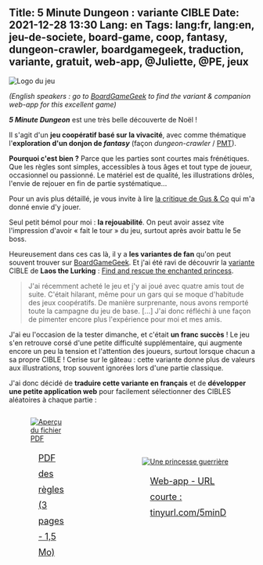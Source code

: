 Title: 5 Minute Dungeon : variante CIBLE
Date: 2021-12-28 13:30
Lang: en
Tags: lang:fr, lang:en, jeu-de-societe, board-game, coop, fantasy, dungeon-crawler, boardgamegeek, traduction, variante, gratuit, web-app, @Juliette, @PE, jeux
---
<!-- Com'
* https://boardgamegeek.com/boardgame/207830/5-minute-dungeon/files
* https://www.trictrac.net/jeu-de-societe/5-minute-dungeon-master-edition/ressources
* https://gusandco.net/2020/03/09/5-minute-dungeon-critique-jeu/
* https://paradoxetemporel.fr/21656-test-de-5-minute-dungeon-de-connor-reid-chez-spin-master.html
-->
![Logo du jeu](images/2021/12/5minDungeon-cover-small.jpg)

_(English speakers : go to [BoardGameGeek](https://boardgamegeek.com/thread/1855051/variant-find-and-rescue-enchanted-princess) to find the variant & companion web-app for this excellent game)_

_**5 Minute Dungeon**_ est une très belle découverte de Noël !

Il s'agit d'un **jeu coopératif basé sur la vivacité**,
avec comme thématique l'**exploration d'un donjon de _fantasy_**
(façon _dungeon-crawler_ / [PMT](https://fr.wikipedia.org/wiki/Porte-monstre-tr%C3%A9sor)).

**Pourquoi c'est bien ?** Parce que les parties sont courtes mais frénétiques.Que les règles sont simples, accessibles à tous âges et tout type de joueur,
occasionnel ou passionné.
Le matériel est de qualité, les illustrations drôles, l'envie de rejouer en fin de partie systématique...

Pour un avis plus détaillé, je vous invite à lire [la critique de Gus & Co](https://gusandco.net/2020/03/09/5-minute-dungeon-critique-jeu/) qui m'a donné envie d'y jouer.

Seul petit bémol pour moi : **la rejouabilité**.
On peut avoir assez vite l'impression d'avoir « fait le tour » du jeu,surtout après avoir battu le 5e boss.

Heureusement dans ces cas là, il y a **les variantes de fan**
qu'on peut souvent trouver sur [BoardGameGeek](https://boardgamegeek.com/boardgame/207830/5-minute-dungeon/forums/69).
Et j'ai été ravi de découvrir la [variante](/lucas/blog/tag/variante.html) CIBLE de **Laos the Lurking** :
[Find and rescue the enchanted princess](https://boardgamegeek.com/thread/1855051/variant-find-and-rescue-enchanted-princess).

> J'ai récemment acheté le jeu et j'y ai joué avec quatre amis tout de suite. C'était hilarant, même pour un gars qui se moque d'habitude des jeux coopératifs. De manière surprenante, nous avons remporté toute la campagne du jeu de base. [...] J'ai donc réfléchi à une façon de pimenter encore plus l'expérience pour moi et mes amis.

J'ai eu l'occasion de la tester dimanche, et c'était **un franc succès** !
Le jeu s'en retrouve corsé d'une petite difficulté supplémentaire,
qui augmente encore un peu la tension et l'attention des joueurs,
surtout lorsque chacun a sa propre CIBLE !
Cerise sur le gâteau : cette variante donne plus de valeurs aux illustrations,
trop souvent ignorées lors d'une partie classique.

J'ai donc décidé de **traduire cette variante en français**
et de **développer une petite application web** pour facilement sélectionner
des CIBLES aléatoires à chaque partie :

<div class="side-by-side">
  <a href="images/2021/12/5_Minute_Dungeon_Variante_CIBLE.pdf">
    <figure>
      <img alt="Aperçu du fichier PDF" src="images/2021/12/5_Minute_Dungeon_Variante_CIBLE.jpg">
      <figcaption>PDF des règles (3 pages - 1,5 Mo)</figcaption>
    </figure>
  </a>
  <a href="https://chezsoi.org/lucas/5md/">
    <figure>
      <img alt="Une princesse guerrière" src="https://chezsoi.org/lucas/5md/tokens/token17.jpg">
      <figcaption>Web-app - URL courte : tinyurl.com/5minD</figcaption>
    </figure>
  </a>
</div>

<style>
article img { max-height: 20rem; }
figcaption { font-size: large; line-height: 2rem; padding: 1rem; }
@media (min-width:768px) {
  .side-by-side {
    display: flex;
    justify-content: center;
    align-items: center;
  }
  .side-by-side > * { margin: 0 2rem; }
}
</style>
